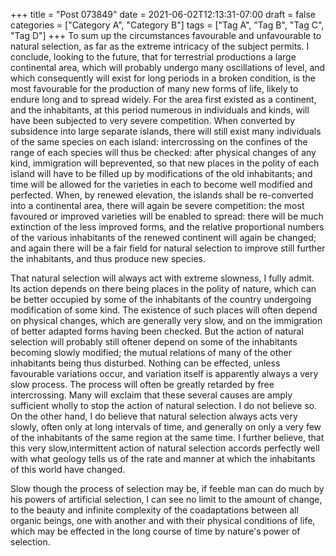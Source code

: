 +++
title = "Post 073849"
date = 2021-06-02T12:13:31-07:00
draft = false
categories = ["Category A", "Category B"]
tags = ["Tag A", "Tag B", "Tag C", "Tag D"]
+++
To sum up the circumstances favourable and unfavourable to natural selection, as far as the extreme intricacy of the subject permits. I conclude, looking to the future, that for terrestrial productions a large continental area, which will probably undergo many oscillations of level, and which consequently will exist for long periods in a broken condition, is the most favourable for the production of many new forms of life, likely to endure long and to spread widely. For the area first existed as a continent, and the inhabitants, at this period numerous in individuals and kinds, will have been subjected to very severe competition. When converted by subsidence into large separate islands, there will still exist many individuals of the same species on each island: intercrossing on the confines of the range of each species will thus be checked: after physical changes of any kind, immigration will beprevented, so that new places in the polity of each island will have to be filled up by modifications of the old inhabitants; and time will be allowed for the varieties in each to become well modified and perfected. When, by renewed elevation, the islands shall be re-converted into a continental area, there will again be severe competition: the most favoured or improved varieties will be enabled to spread: there will be much extinction of the less improved forms, and the relative proportional numbers of the various inhabitants of the renewed continent will again be changed; and again there will be a fair field for natural selection to improve still further the inhabitants, and thus produce new species.

That natural selection will always act with extreme slowness, I fully admit. Its action depends on there being places in the polity of nature, which can be better occupied by some of the inhabitants of the country undergoing modification of some kind. The existence of such places will often depend on physical changes, which are generally very slow, and on the immigration of better adapted forms having been checked. But the action of natural selection will probably still oftener depend on some of the inhabitants becoming slowly modified; the mutual relations of many of the other inhabitants being thus disturbed. Nothing can be effected, unless favourable variations occur, and variation itself is apparently always a very slow process. The process will often be greatly retarded by free intercrossing. Many will exclaim that these several causes are amply sufficient wholly to stop the action of natural selection. I do not believe so. On the other hand, I do believe that natural selection always acts very slowly, often only at long intervals of time, and generally on only a very few of the inhabitants of the same region at the same time. I further believe, that this very slow,intermittent action of natural selection accords perfectly well with what geology tells us of the rate and manner at which the inhabitants of this world have changed.

Slow though the process of selection may be, if feeble man can do much by his powers of artificial selection, I can see no limit to the amount of change, to the beauty and infinite complexity of the coadaptations between all organic beings, one with another and with their physical conditions of life, which may be effected in the long course of time by nature's power of selection.
